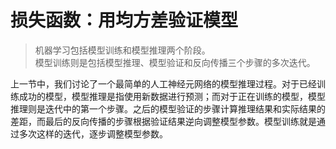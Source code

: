 # 损失函数：用均方差验证模型

> 机器学习包括模型训练和模型推理两个阶段。<br>
> 模型训练则是包括模型推理、模型验证和反向传播三个步骤的多次迭代。

上一节中，我们讨论了一个最简单的人工神经元网络的模型推理过程。对于已经训练成功的模型，模型推理是指使用新数据进行预测；而对于正在训练的模型，模型推理则是迭代中的第一个步骤。之后的模型验证的步骤计算推理结果和实际结果的差距，而最后的反向传播的步骤根据验证结果逆向调整模型参数。模型训练就是通过多次这样的迭代，逐步调整模型参数。

